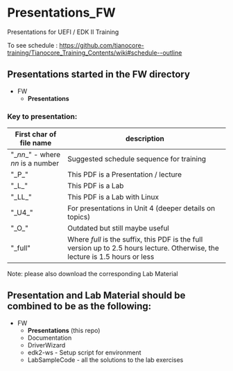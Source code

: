 <!--- @file
  Readme.md for UEFI / EDK II Training Presenation PDFs

  Copyright (c) 2021-2022, Intel Corporation. All rights reserved.<BR>

  Redistribution and use in source (original document form) and 'compiled'
  forms (converted to PDF, epub, HTML and other formats) with or without
  modification, are permitted provided that the following conditions are met:

  1) Redistributions of source code (original document form) must retain the
     above copyright notice, this list of conditions and the following
     disclaimer as the first lines of this file unmodified.

  2) Redistributions in compiled form (transformed to other DTDs, converted to
     PDF, epub, HTML and other formats) must reproduce the above copyright
     notice, this list of conditions and the following disclaimer in the
     documentation and/or other materials provided with the distribution.

  THIS DOCUMENTATION IS PROVIDED BY TIANOCORE PROJECT "AS IS" AND ANY EXPRESS OR
  IMPLIED WARRANTIES, INCLUDING, BUT NOT LIMITED TO, THE IMPLIED WARRANTIES OF
  MERCHANTABILITY AND FITNESS FOR A PARTICULAR PURPOSE ARE DISCLAIMED. IN NO
  EVENT SHALL TIANOCORE PROJECT  BE LIABLE FOR ANY DIRECT, INDIRECT, INCIDENTAL,
  SPECIAL, EXEMPLARY, OR CONSEQUENTIAL DAMAGES (INCLUDING, BUT NOT LIMITED TO,
  PROCUREMENT OF SUBSTITUTE GOODS OR SERVICES; LOSS OF USE, DATA, OR PROFITS;
  OR BUSINESS INTERRUPTION) HOWEVER CAUSED AND ON ANY THEORY OF LIABILITY,
  WHETHER IN CONTRACT, STRICT LIABILITY, OR TORT (INCLUDING NEGLIGENCE OR
  OTHERWISE) ARISING IN ANY WAY OUT OF THE USE OF THIS DOCUMENTATION, EVEN IF
  ADVISED OF THE POSSIBILITY OF SUCH DAMAGE.

-->

# Presentations_FW
Presentations for UEFI / EDK II Training

To see schedule  : https://github.com/tianocore-training/Tianocore_Training_Contents/wiki#schedule--outline

## Presentations started in the FW directory
- FW
   - **Presentations**
     
### Key to presentation:
|First char of file name | description | 
| ----------------- | ------------------ | 
| "\_*nn*\_" - where *nn* is a number  | Suggested schedule sequence for training  |
| "\_P\_" | This PDF is a Presentation / lecture   |
| "\_L\_" | This PDF is a Lab |
| "\_LL\_" | This PDF is a Lab  with Linux   |
| "\_U4\_" | For presentations in Unit 4  (deeper details on topics)|
| "\_O\_" | Outdated but still maybe useful |
| "\_full" | Where *full* is the suffix, this PDF is the full version up to 2.5 hours lecture. Otherwise, the lecture is 1.5 hours or less |

   
Note: please also download the corresponding Lab Material    
   
## Presentation and Lab Material should be combined to be as the following:

- FW
  - **Presentations** (this repo)
  - Documentation
  - DriverWizard
  - edk2-ws -  Setup script for environment
  - LabSampleCode - all the solutions to the lab exercises

